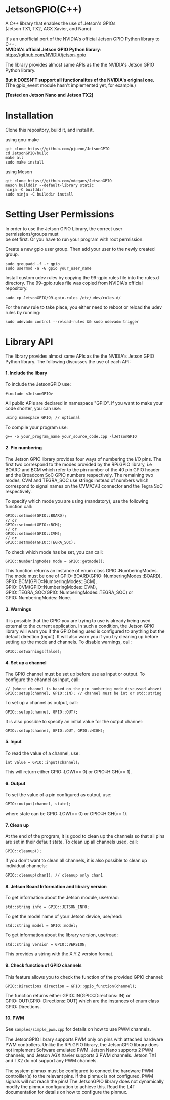 # JetsonGPIO(C++)
A C++ library that enables the use of Jetson's GPIOs  
(Jetson TX1, TX2, AGX Xavier, and Nano)
    
It's an unofficial port of the NVIDIA's official Jetson GPIO Python library to C++.    
**NVIDIA's official Jetson GPIO Python library**: https://github.com/NVIDIA/jetson-gpio
  
The library provides almost same APIs as the the NVIDIA's Jetson GPIO Python library.
  
**But it DOESN'T support all functionalites of the NVIDIA's original one.**  
(The gpio_event module hasn't implemented yet, for example.)
  
    
**(Tested on Jetson Nano and Jetson TX2)**
 
# Installation
Clone this repository, build it, and install it.

using gnu-make
```
git clone https://github.com/pjueon/JetsonGPIO
cd JetsonGPIO/build
make all
sudo make install
```

using Meson
```
git clone https://github.com/mdegans/JetsonGPIO
meson builddir --default-library static
ninja -C builddir
sudo ninja -C builddir install
```

# Setting User Permissions

In order to use the Jetson GPIO Library, the correct user permissions/groups must  
be set first. Or you have to run your program with root permission.    
  
Create a new gpio user group. Then add your user to the newly created group.  
```
sudo groupadd -f -r gpio
sudo usermod -a -G gpio your_user_name
```
Install custom udev rules by copying the 99-gpio.rules file into the rules.d  
directory. The 99-gpio.rules file was copied from NVIDIA's official repository.  
  
```
sudo cp JetsonGPIO/99-gpio.rules /etc/udev/rules.d/
```
  
For the new rule to take place, you either need to reboot or reload the udev
rules by running:
```
sudo udevadm control --reload-rules && sudo udevadm trigger
```
  
# Library API

The library provides almost same APIs as the the NVIDIA's Jetson GPIO Python library.
The following discusses the use of each API:  

#### 1. Include the libary

To include the JetsonGPIO use:
```
#include <JetsonGPIO>
```
  
All public APIs are declared in namespace "GPIO". If you want to make your code shorter, you can use:  
```
using namespace GPIO; // optional
```

To compile your program use:
```
g++ -o your_program_name your_source_code.cpp -lJetsonGPIO 
```
  

#### 2. Pin numbering

The Jetson GPIO library provides four ways of numbering the I/O pins. The first
two correspond to the modes provided by the RPi.GPIO library, i.e BOARD and BCM
which refer to the pin number of the 40 pin GPIO header and the Broadcom SoC
GPIO numbers respectively. The remaining two modes, CVM and TEGRA_SOC use
strings instead of numbers which correspond to signal names on the CVM/CVB
connector and the Tegra SoC respectively.

To specify which mode you are using (mandatory), use the following function
call:
```
GPIO::setmode(GPIO::BOARD);
// or
GPIO::setmode(GPIO::BCM);
// or
GPIO::setmode(GPIO::CVM);
// or
GPIO::setmode(GPIO::TEGRA_SOC);
```

To check which mode has be set, you can call:
```
GPIO::NumberingModes mode = GPIO::getmode();
```
This function returns an instance of enum class GPIO::NumberingModes. The mode must be one of GPIO::BOARD(GPIO::NumberingModes::BOARD), GPIO::BCM(GPIO::NumberingModes::BCM), GPIO::CVM(GPIO::NumberingModes::CVM), GPIO::TEGRA_SOC(GPIO::NumberingModes::TEGRA_SOC) or GPIO::NumberingModes::None.

#### 3. Warnings

It is possible that the GPIO you are trying to use is already being used
external to the current application. In such a condition, the Jetson GPIO
library will warn you if the GPIO being used is configured to anything but the
default direction (input). It will also warn you if you try cleaning up before
setting up the mode and channels. To disable warnings, call:
```
GPIO::setwarnings(false);
```

#### 4. Set up a channel

The GPIO channel must be set up before use as input or output. To configure
the channel as input, call:
```
// (where channel is based on the pin numbering mode discussed above)
GPIO::setup(channel, GPIO::IN); // channel must be int or std::string
```

To set up a channel as output, call:
```
GPIO::setup(channel, GPIO::OUT);
```

It is also possible to specify an initial value for the output channel:
```
GPIO::setup(channel, GPIO::OUT, GPIO::HIGH);
```
  

#### 5. Input

To read the value of a channel, use:

```
int value = GPIO::input(channel);
```

This will return either GPIO::LOW(== 0) or GPIO::HIGH(== 1).

#### 6. Output

To set the value of a pin configured as output, use:

```
GPIO::output(channel, state); 
```

where state can be GPIO::LOW(== 0) or GPIO::HIGH(== 1).
  

#### 7. Clean up

At the end of the program, it is good to clean up the channels so that all pins
are set in their default state. To clean up all channels used, call:

```
GPIO::cleanup();
```

If you don't want to clean all channels, it is also possible to clean up
individual channels:

```
GPIO::cleanup(chan1); // cleanup only chan1
```

#### 8. Jetson Board Information and library version

To get information about the Jetson module, use/read:

```
std::string info = GPIO::JETSON_INFO;
```
  
To get the model name of your Jetson device, use/read:

```
std::string model = GPIO::model;
```
  
To get information about the library version, use/read:

```
std::string version = GPIO::VERSION;
```

This provides a string with the X.Y.Z version format.
  
#### 9. Check function of GPIO channels  

This feature allows you to check the function of the provided GPIO channel:

```
GPIO::Directions direction = GPIO::gpio_function(channel);
```

The function returns either GPIO::IN(GPIO::Directions::IN) or GPIO::OUT(GPIO::Directions::OUT) which are the instances of enum class GPIO::Directions.

#### 10. PWM  

See `samples/simple_pwm.cpp` for details on how to use PWM channels.

The JetsonGPIO library supports PWM only on pins with attached hardware PWM
controllers. Unlike the RPi.GPIO library, the JetsonGPIO library does not
implement Software emulated PWM. Jetson Nano supports 2 PWM channels, and
Jetson AGX Xavier supports 3 PWM channels. Jetson TX1 and TX2 do not support
any PWM channels.

The system pinmux must be configured to connect the hardware PWM controlller(s)
to the relevant pins. If the pinmux is not configured, PWM signals will not
reach the pins! The JetsonGPIO library does not dynamically modify the pinmux
configuration to achieve this. Read the L4T documentation for details on how to
configure the pinmux.
